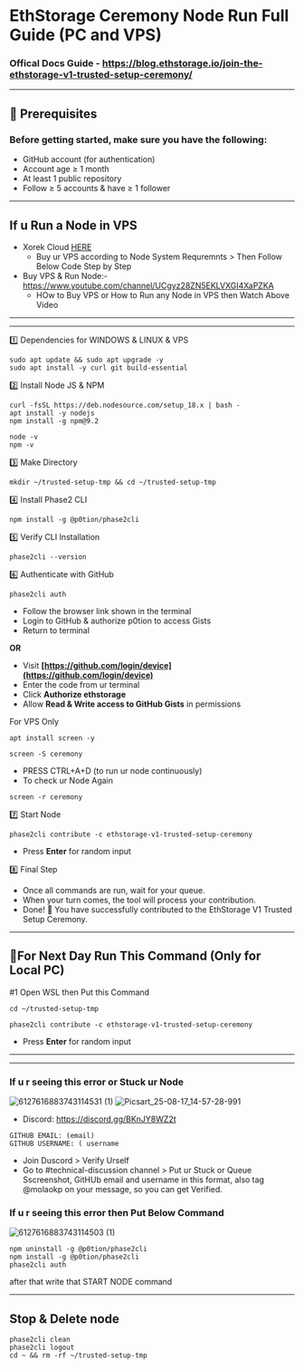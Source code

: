 # EthStorage Ceremony Node Run Full Guide (PC and VPS)

### Offical Docs Guide - https://blog.ethstorage.io/join-the-ethstorage-v1-trusted-setup-ceremony/

----

## 🧰 Prerequisites
### Before getting started, make sure you have the following:
	
 * GitHub account (for authentication)
 * Account age ≥ 1 month  
 * At least 1 public repository  
 * Follow ≥ 5 accounts & have ≥ 1 follower

-------------
## If u Run a Node in VPS
* Xorek Cloud [HERE](https://tinyurl.com/5b6cn7zs)
   - Buy ur VPS according to Node System Requremnts > Then Follow Below Code Step by Step
* Buy VPS & Run Node:- https://www.youtube.com/channel/UCgyz28ZN5EKLVXGI4XaPZKA
   - HOw to Buy VPS or How to Run any Node in VPS then Watch Above Video
------------

---

1️⃣ Dependencies for WINDOWS & LINUX & VPS
```
sudo apt update && sudo apt upgrade -y
sudo apt install -y curl git build-essential
```

2️⃣ Install Node JS & NPM
```
curl -fsSL https://deb.nodesource.com/setup_18.x | bash -
apt install -y nodejs
npm install -g npm@9.2
```
```
node -v
npm -v
```

3️⃣ Make Directory
```
mkdir ~/trusted-setup-tmp && cd ~/trusted-setup-tmp
```

4️⃣ Install Phase2 CLI
```
npm install -g @p0tion/phase2cli
```

5️⃣ Verify CLI Installation
```
phase2cli --version
```

6️⃣ Authenticate with GitHub
```
phase2cli auth
```

* Follow the browser link shown in the terminal
* Login to GitHub & authorize p0tion to access Gists
* Return to terminal

**OR**

* Visit **[https://github.com/login/device](https://github.com/login/device)**
* Enter the code from ur terminal
* Click **Authorize ethstorage**
* Allow **Read & Write access to GitHub Gists** in permissions

For VPS Only
```
apt install screen -y
```
```
screen -S ceremony
```
- PRESS CTRL+A+D (to run ur node continuously)
- To check ur Node Again
```
screen -r ceremony
```

7️⃣ Start Node
```
phase2cli contribute -c ethstorage-v1-trusted-setup-ceremony
```

* Press **Enter** for random input

8️⃣ Final Step

- Once all commands are run, wait for your queue.  
- When your turn comes, the tool will process your contribution.  
- Done! 🎉 You have successfully contributed to the EthStorage V1 Trusted Setup Ceremony.

---

## 🔶For Next Day Run This Command (Only for Local PC)

#1 Open WSL then Put this Command 
```
cd ~/trusted-setup-tmp
```
```
phase2cli contribute -c ethstorage-v1-trusted-setup-ceremony
```
* Press **Enter** for random input

---

---

### If u r seeing this error or Stuck ur Node

![6127616883743114531 (1)](https://github.com/user-attachments/assets/4d113367-c8bf-4e65-91be-27a5a7975d7b)
![Picsart_25-08-17_14-57-28-991](https://github.com/user-attachments/assets/27e4ceae-7b1d-4e96-be3d-7ab00ce8a589)

* Discord: https://discord.gg/BKnJY8WZ2t

```
GITHUB EMAIL: (email)
GITHUB USERNAME: ( username
```

  - Join Duscord > Verify Urself 
  - Go to #technical-discussion channel > Put ur Stuck or Queue Sscreenshot, GitHUb email and username in this format, also tag @molaokp on your message, so you can get Verified.


### If u r seeing this error then Put Below Command

![6127616883743114503 (1)](https://github.com/user-attachments/assets/2b90dabe-4678-46f2-81a0-93b37462e9f2)

```
npm uninstall -g @p0tion/phase2cli
npm install -g @p0tion/phase2cli
phase2cli auth
```
after that write that START NODE command

---

## Stop & Delete node
```
phase2cli clean
phase2cli logout
cd ~ && rm -rf ~/trusted-setup-tmp
```
